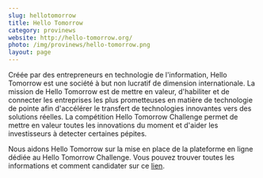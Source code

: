 ```yaml
---
slug: hellotomorrow
title: Hello Tomorrow
category: provinews
website: http://hello-tomorrow.org/
photo: /img/provinews/hello-tomorrow.png
layout: page
---
```


Créée par des entrepreneurs en technologie de l'information, Hello Tomorrow est une société à but non lucratif de dimension internationale. La mission de Hello Tomorrow est de mettre en valeur, d'habiliter et de connecter les entreprises les plus prometteuses en matière de technologie de pointe afin d'accélérer le transfert de technologies innovantes vers des solutions réelles. La compétition Hello Tomorrow Challenge permet de mettre en valeur toutes les innovations du moment et d'aider les investisseurs à detecter certaines pépites.

Nous aidons Hello Tomorrow sur la mise en place de la plateforme en ligne dédiée au Hello Tomorrow Challenge.
Vous pouvez trouver toutes les informations et comment candidater sur ce [lien]({{page.website}}).